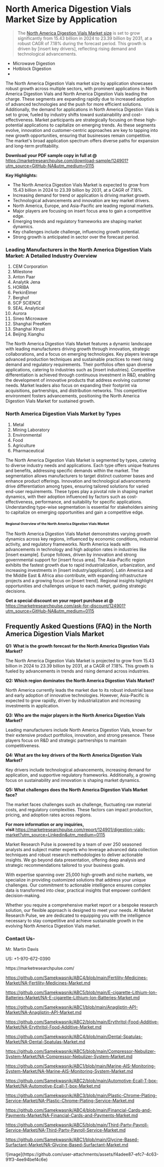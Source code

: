 <h1>North America Digestion Vials Market&nbsp;Size by Application</h1><blockquote><p>The <a href="https://marketresearchpulse.com/download-sample/124901?utm_source=GitHub-NA&amp;utm_medium=0115">North America Digestion Vials Market size</a> is set to grow significantly from 15.43 billion in 2024 to 23.39 billion by 2031, at a robust CAGR of 7.18% during the forecast period. This growth is driven by [insert key drivers], reflecting rising demand and technological advancements.</p></blockquote><ul><li>Microwave Digestion <li> Hotblock Digestion <li> </li></ul><p>The North America Digestion Vials market size by application showcases robust growth across multiple sectors, with prominent applications in North America Digestion Vials and North America Digestion Vials leading the charge. These segments are expanding rapidly due to increased adoption of advanced technologies and the push for more efficient solutions. Additionally, the demand for applications in North America Digestion Vials is set to grow, fueled by industry shifts toward sustainability and cost-effectiveness. Market participants are strategically focusing on these high-potential applications to capitalize on emerging trends. As these segments evolve, innovation and customer-centric approaches are key to tapping into new growth opportunities, ensuring that businesses remain competitive. The market's broad application spectrum offers diverse paths for expansion and long-term profitability.</p><p><strong>Download your PDF sample copy in full at @ </strong><a href="https://marketresearchpulse.com/download-sample/124901?utm_source=GitHub-NA&amp;utm_medium=0115">https://marketresearchpulse.com/download-sample/124901?utm_source=GitHub-NA&amp;utm_medium=0115</a></p><p><strong>Key Highlights: </strong></p><ul><li>The North America Digestion Vials Market is expected to grow from 15.43 billion in 2024 to 23.39 billion by 2031, at a CAGR of 7.18%.</li><li>Increasing demand for trend or application is driving market growth.</li><li>Technological advancements and innovation are key market drivers.</li><li>North America, Europe, and Asia-Pacific are leading regional markets.</li><li>Major players are focusing on insert focus area to gain a competitive edge.</li><li>Emerging trends and regulatory frameworks are shaping market dynamics.</li><li>Key challenges include challenge, influencing growth potential.</li><li>Strong growth is anticipated in sector over the forecast period.</li></ul><h3>Leading Manufacturers in the North America Digestion Vials Market: A Detailed Industry Overview</h3><ol><li>CEM Corporation</li><li>Milestone</li><li>Anton Paar</li><li>Analytik Jena</li><li>HORIBA</li><li>PerkinElmer</li><li>Berghof</li><li>SCP SCIENCE</li><li>SEAL Analytical</li><li>Aurora</li><li>Sineo Microwave</li><li>Shanghai PreeKem</li><li>Shanghai Xtrust</li><li>Beijing Xianghu</li></ol><div class="flex max-w-full flex-col flex-grow"><div class="min-h-8 text-message flex w-full flex-col items-end gap-2 whitespace-normal break-words [.text-message+&amp;]:mt-5" dir="auto" data-message-author-role="assistant" data-message-id="fd8432e4-4910-450d-b182-61b7bfb0a01f" data-message-model-slug="gpt-4o"><div class="flex w-full flex-col gap-1 empty:hidden first:pt-[3px]"><div class="markdown prose w-full break-words dark:prose-invert light"><p>The North America Digestion Vials Market features a dynamic landscape with leading manufacturers driving growth through innovation, strategic collaborations, and a focus on emerging technologies. Key players leverage advanced production techniques and sustainable practices to meet rising demand and regulatory requirements. Their portfolios often span diverse applications, catering to industries such as [insert industries]. Competitive differentiation is achieved through continuous investment in R&amp;D, enabling the development of innovative products that address evolving customer needs. Market leaders also focus on expanding their footprint via acquisitions, partnerships, and distribution networks. This competitive environment fosters advancements, positioning the North America Digestion Vials Market for sustained growth.</p></div></div></div></div><h3>North America Digestion Vials Market by Types</h3><ol><li>Metal <li> Mining Laboratory <li> Environmental <li> Food <li> Agriculture <li> Pharmaceutical</li></ol><div class="flex max-w-full flex-col flex-grow"><div class="min-h-8 text-message flex w-full flex-col items-end gap-2 whitespace-normal break-words [.text-message+&amp;]:mt-5" dir="auto" data-message-author-role="assistant" data-message-id="084470be-0bb7-4664-bddf-5156b4f41249" data-message-model-slug="gpt-4o-mini"><div class="flex w-full flex-col gap-1 empty:hidden first:pt-[3px]"><div class="markdown prose w-full break-words dark:prose-invert light"><p>The North America Digestion Vials Market is segmented by types, catering to diverse industry needs and applications. Each type offers unique features and benefits, addressing specific demands within the market. The segmentation allows manufacturers to target distinct customer bases and enhance product offerings. Innovation and technological advancements drive differentiation among types, ensuring tailored solutions for varied end-user requirements. These types play a pivotal role in shaping market dynamics, with their adoption influenced by factors such as cost-effectiveness, performance, and suitability for specific applications. Understanding type-wise segmentation is essential for stakeholders aiming to capitalize on emerging opportunities and gain a competitive edge.</p></div></div></div></div><h3><span style="font-size: 11px;">Regional Overview of the North America Digestion Vials Market</span></h3><div class="flex max-w-full flex-col flex-grow"><div class="min-h-8 text-message flex w-full flex-col items-end gap-2 whitespace-normal break-words [.text-message+&amp;]:mt-5" dir="auto" data-message-author-role="assistant" data-message-id="e9038762-ce64-4e30-91c9-9bd413514231" data-message-model-slug="gpt-4o-mini"><div class="flex w-full flex-col gap-1 empty:hidden first:pt-[3px]"><div class="markdown prose w-full break-words dark:prose-invert light"><p>The North America Digestion Vials Market demonstrates varying growth dynamics across key regions, influenced by economic conditions, industrial activity, and regulatory frameworks. North America leads with advancements in technology and high adoption rates in industries like [insert example]. Europe follows, driven by innovation and strong governmental support for [insert focus area]. The Asia-Pacific region exhibits the fastest growth due to rapid industrialization, urbanization, and increasing investments in [insert industry/application]. Latin America and the Middle East &amp; Africa also contribute, with expanding infrastructure projects and a growing focus on [insert trend]. Regional insights highlight opportunities and challenges unique to each market, guiding strategic decisions.</p></div></div></div></div><p><strong>Get a special discount on your report purchase at @ </strong><a href="https://marketresearchpulse.com/ask-for-discount/124901?utm_source=GitHub-NA&amp;utm_medium=0115">https://marketresearchpulse.com/ask-for-discount/124901?utm_source=GitHub-NA&amp;utm_medium=0115</a></p><h2>Frequently Asked Questions (FAQ) in the North America Digestion Vials Market</h2><p><strong>Q1: What is the growth forecast for the North America Digestion Vials Market?</strong></p><p>The North America Digestion Vials Market is projected to grow from 15.43 billion in 2024 to 23.39 billion by 2031, at a CAGR of 7.18%. This growth is fueled by advancements in trends and rising demand across industries.</p><p><strong>Q2: Which region dominates the North America Digestion Vials Market?</strong></p><p>North America currently leads the market due to its robust industrial base and early adoption of innovative technologies. However, Asia-Pacific is expected to grow rapidly, driven by industrialization and increasing investments in application.</p><p><strong>Q3: Who are the major players in the North America Digestion Vials Market?</strong></p><p>Leading manufacturers include North America Digestion Vials, known for their extensive product portfolios, innovation, and strong presence. These players focus on R&amp;D and strategic partnerships to maintain competitiveness.</p><p><strong>Q4: What are the key drivers of the North America Digestion Vials Market?</strong></p><p>Key drivers include technological advancements, increasing demand for application, and supportive regulatory frameworks. Additionally, a growing focus on sustainability and innovation is shaping market dynamics.</p><p><strong>Q5: What challenges does the North America Digestion Vials Market face?</strong></p><p>The market faces challenges such as challenge, fluctuating raw material costs, and regulatory complexities. These factors can impact production, pricing, and adoption rates across regions.</p><p><strong>For more information or any inquiries, visit&nbsp;</strong><a href="https://marketresearchpulse.com/report/124901/digestion-vials-market?utm_source=Linkedin&utm_medium=0115">https://marketresearchpulse.com/report/124901/digestion-vials-market?utm_source=Linkedin&utm_medium=0115</a></p><p>Market Research Pulse is powered by a team of over 250 seasoned analysts and subject matter experts who leverage advanced data collection techniques and robust research methodologies to deliver actionable insights. We go beyond data presentation, offering deep analysis and strategic recommendations tailored to your business goals.</p><p>With expertise spanning over 25,000 high-growth and niche markets, we specialize in providing customized solutions that address your unique challenges. Our commitment to actionable intelligence ensures complex data is transformed into clear, practical insights that empower confident decision-making.</p><p>Whether you require a comprehensive market report or a bespoke research solution, our flexible approach is designed to meet your needs. At Market Research Pulse, we are dedicated to equipping you with the intelligence necessary to stay competitive and achieve sustainable growth in the evolving North America Digestion Vials market.</p><h3><strong>Contact Us-</strong></h3><p>Mr. Martin Davis</p><p>US: +1-970-672-0390</p><p>https://marketresearchpulse.com/</p><p><a href="https://github.com/Samekwasnik/ABC4/blob/main/Fertility-Medicines-Market/NA-Fertility-Medicines-Market.md">https://github.com/Samekwasnik/ABC4/blob/main/Fertility-Medicines-Market/NA-Fertility-Medicines-Market.md</a></p><p><a href="https://github.com/Samekwasnik/ABC5/blob/main/E-cigarette-Lithium-Ion-Batteries-Market/NA-E-cigarette-Lithium-Ion-Batteries-Market.md">https://github.com/Samekwasnik/ABC5/blob/main/E-cigarette-Lithium-Ion-Batteries-Market/NA-E-cigarette-Lithium-Ion-Batteries-Market.md</a></p><p><a href="https://github.com/Samekwasnik/ABC1/blob/main/Anagliptin-API-Market/NA-Anagliptin-API-Market.md">https://github.com/Samekwasnik/ABC1/blob/main/Anagliptin-API-Market/NA-Anagliptin-API-Market.md</a></p><p><a href="https://github.com/Samekwasnik/ABC2/blob/main/Erythritol-Food-Additive-Market/NA-Erythritol-Food-Additive-Market.md">https://github.com/Samekwasnik/ABC2/blob/main/Erythritol-Food-Additive-Market/NA-Erythritol-Food-Additive-Market.md</a></p><p><a href="https://github.com/Samekwasnik/ABC4/blob/main/Dental-Spatulas-Market/NA-Dental-Spatulas-Market.md">https://github.com/Samekwasnik/ABC4/blob/main/Dental-Spatulas-Market/NA-Dental-Spatulas-Market.md</a></p><p><a href="https://github.com/Samekwasnik/ABC5/blob/main/Compressor-Nebulizer-System-Market/NA-Compressor-Nebulizer-System-Market.md">https://github.com/Samekwasnik/ABC5/blob/main/Compressor-Nebulizer-System-Market/NA-Compressor-Nebulizer-System-Market.md</a></p><p><a href="https://github.com/Samekwasnik/ABC1/blob/main/Marine-AIS-Monitoring-System-Market/NA-Marine-AIS-Monitoring-System-Market.md">https://github.com/Samekwasnik/ABC1/blob/main/Marine-AIS-Monitoring-System-Market/NA-Marine-AIS-Monitoring-System-Market.md</a></p><p><a href="https://github.com/Samekwasnik/ABC2/blob/main/Automotive-Ecall-T-box-Market/NA-Automotive-Ecall-T-box-Market.md">https://github.com/Samekwasnik/ABC2/blob/main/Automotive-Ecall-T-box-Market/NA-Automotive-Ecall-T-box-Market.md</a></p><p><a href="https://github.com/Samekwasnik/ABC3/blob/main/Plastic-Chrome-Plating-Service-Market/NA-Plastic-Chrome-Plating-Service-Market.md">https://github.com/Samekwasnik/ABC3/blob/main/Plastic-Chrome-Plating-Service-Market/NA-Plastic-Chrome-Plating-Service-Market.md</a></p><p><a href="https://github.com/Samekwasnik/ABC4/blob/main/Financial-Cards-and-Payments-Market/NA-Financial-Cards-and-Payments-Market.md">https://github.com/Samekwasnik/ABC4/blob/main/Financial-Cards-and-Payments-Market/NA-Financial-Cards-and-Payments-Market.md</a></p><p><a href="https://github.com/Samekwasnik/ABC5/blob/main/Third-Party-Payroll-Service-Market/NA-Third-Party-Payroll-Service-Market.md">https://github.com/Samekwasnik/ABC5/blob/main/Third-Party-Payroll-Service-Market/NA-Third-Party-Payroll-Service-Market.md</a></p><p><a href="https://github.com/Samekwasnik/ABC1/blob/main/Glycine-Based-Surfactant-Market/NA-Glycine-Based-Surfactant-Market.md">https://github.com/Samekwasnik/ABC1/blob/main/Glycine-Based-Surfactant-Market/NA-Glycine-Based-Surfactant-Market.md</a></p>
![image](https://github.com/user-attachments/assets/f4adee87-efc7-4c63-91f3-4ee94bef4c6e)
